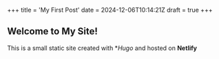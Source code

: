 +++
title = 'My First Post'
date = 2024-12-06T10:14:21Z
draft = true
+++

## Welcome to My Site!

This is a small static site created with **Hugo* and hosted on **Netlify**